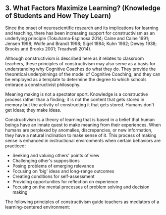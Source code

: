 ## 3. What Factors Maximize Learning? (Knowledge of Students and How They Learn)

Since the onset of neuroscientific research and its implications for learning and teaching, there has been increasing support for constructivism as an underlying principle (Tokuhama-Espinosa 2014; Caine and Caine 1991; Jensen 1998; Wolfe and Brandt 1998; Sigel 1984; Kuhn 1962; Dewey 1938; Brooks and Brooks 2001; Treadwell 2014).

Although constructivism is described here as it relates to classroom teachers, these principles of constructivism may also serve as a basis for understanding why Cognitive Coaches do what they do. They provide the theoretical underpinnings of the model of Cognitive Coaching, and they can be employed as a template to determine the degree to which schools embrace a constructivist philosophy.

Meaning making is not a spectator sport. Knowledge is a constructive process rather than a finding; it is not the content that gets stored in memory but the activity of constructing it that gets stored. Humans don't get ideas; they make ideas.

Constructivism is a theory of learning that is based in a belief that human beings have an innate quest to make meaning from their experiences. When humans are perplexed by anomalies, discrepancies, or new information, they have a natural inclination to make sense of it. This process of making sense is enhanced in instructional environments when certain behaviors are practiced:

- Seeking and valuing others' points of view
- Challenging other's suppositions
- Posing problems of emerging relevance
- Focusing on 'big' ideas and long-range outcomes
- Creating conditions for self-assessment
- Providing opportunities for reflection on experience
- Focusing on the mental processes of problem solving and decision making

The following principles of constructivism guide teachers as mediators of a learning-centered environment: